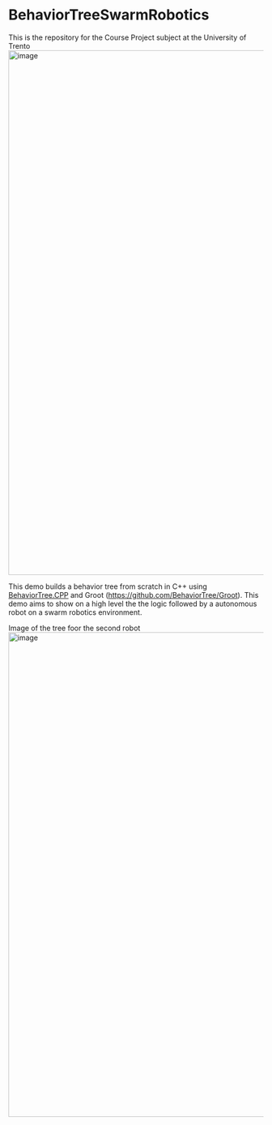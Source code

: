 # BehaviorTreeSwarmRobotics
This is the repository for the Course Project subject at the University of Trento
<img width="1035" alt="image" src="https://user-images.githubusercontent.com/83652632/211656794-f640622a-f061-498b-b6a2-e61a5cf341f8.png">

This demo builds a behavior tree from scratch in C++ using [BehaviorTree.CPP](https://www.behaviortree.dev/) and Groot (https://github.com/BehaviorTree/Groot). This demo aims to show on a high level the the logic followed by a autonomous robot on a swarm robotics environment.

Image of the tree foor the second robot 
<img width="956" alt="image" src="https://user-images.githubusercontent.com/83652632/211666258-6a1b61be-f47a-4387-b926-0d91d4d27ef4.png">

